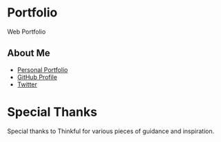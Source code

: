 # Portfolio
Web Portfolio

## About Me

* [Personal Portfolio](https://stephenengineer.github.io/portfolio/)
* [GitHub Profile](https://github.com/stephenengineer)
* [Twitter](https://twitter.com/StephenTchaou)

# Special Thanks

Special thanks to Thinkful for various pieces of guidance and inspiration.

